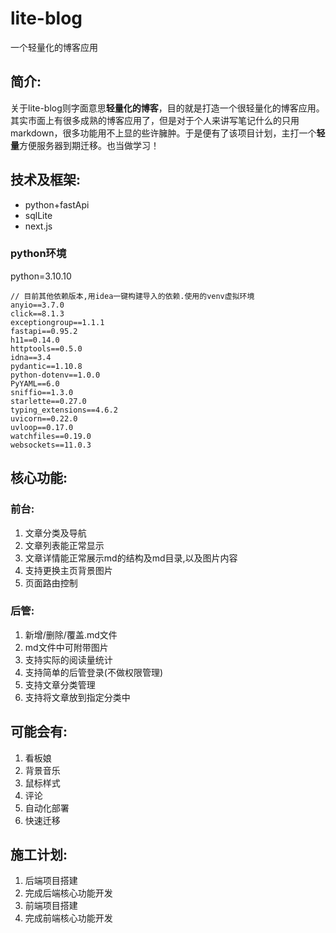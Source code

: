 # lite-blog
一个轻量化的博客应用

## 简介:
关于lite-blog则字面意思**轻量化的博客**，目的就是打造一个很轻量化的博客应用。其实市面上有很多成熟的博客应用了，但是对于个人来讲写笔记什么的只用markdown，很多功能用不上显的些许臃肿。于是便有了该项目计划，主打一个**轻量**方便服务器到期迁移。也当做学习！



## 技术及框架:

- python+fastApi
- sqlLite
- next.js

### python环境
python=3.10.10
```
// 目前其他依赖版本,用idea一键构建导入的依赖.使用的venv虚拟环境
anyio==3.7.0
click==8.1.3
exceptiongroup==1.1.1
fastapi==0.95.2
h11==0.14.0
httptools==0.5.0
idna==3.4
pydantic==1.10.8
python-dotenv==1.0.0
PyYAML==6.0
sniffio==1.3.0
starlette==0.27.0
typing_extensions==4.6.2
uvicorn==0.22.0
uvloop==0.17.0
watchfiles==0.19.0
websockets==11.0.3

```

## 核心功能:

### 前台:
1. 文章分类及导航
2. 文章列表能正常显示
3. 文章详情能正常展示md的结构及md目录,以及图片内容
4. 支持更换主页背景图片
5. 页面路由控制

### 后管:
1. 新增/删除/覆盖.md文件
2. md文件中可附带图片
3. 支持实际的阅读量统计
4. 支持简单的后管登录(不做权限管理)
5. 支持文章分类管理
6. 支持将文章放到指定分类中

## 可能会有:
1. 看板娘
2. 背景音乐
3. 鼠标样式
4. 评论
5. 自动化部署
6. 快速迁移

## 施工计划:
1. 后端项目搭建
2. 完成后端核心功能开发
3. 前端项目搭建
4. 完成前端核心功能开发



